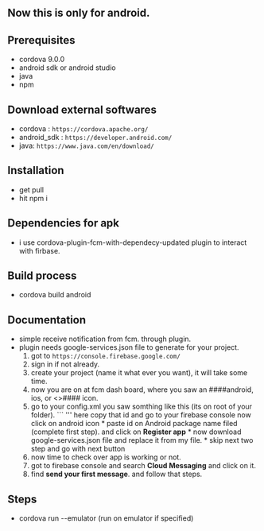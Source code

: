 ## Now this is only for android. ##

## Prerequisites
* cordova 9.0.0
* android sdk or android studio
* java
* npm

## Download external softwares
* cordova : `https://cordova.apache.org/`
* android_sdk : `https://developer.android.com/`
* java: `https://www.java.com/en/download/`

## Installation
* get pull
* hit npm i

## Dependencies for apk
* i use cordova-plugin-fcm-with-dependecy-updated plugin to interact with firbase.

## Build process
* cordova build android 

## Documentation
* simple receive notification from fcm. through plugin.
* plugin needs google-services.json file to generate for your project. 
    01. got to `https://console.firebase.google.com/`
    02. sign in if not already.
    03. create your project (name it what ever you want), it will take some time.
    04. now you are on at fcm dash board, where you saw an ####android, ios, or <>#### icon.
    05. go to your config.xml you saw somthing like this (its on root of your folder).
       ``` <widget id="fcm.notification.cordova" version="1.0.0" xmlns="http://www.w3.org/ns/widgets" xmlns:cdv="http://cordova.apache.org/ns/1.0"> '''
       here copy that id and go to your firebase console now  click on android icon 
            * paste id on Android package name filed (complete first step). and click on **Register app**
            * now download google-services.json file and replace it from my file.
            * skip next two step and go with next button
    06. now time to check over app is working or not.
    07. got to firebase console and search **Cloud Messaging** and click on it.
    08. find **send your first message**. and follow that steps.




## Steps
* cordova run --emulator (run on emulator if specified)
